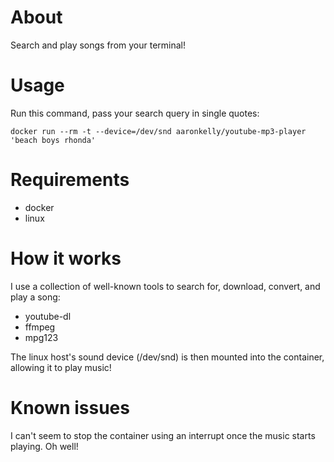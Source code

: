 # About

Search and play songs from your terminal!

# Usage

Run this command, pass your search query in single quotes:

```
docker run --rm -t --device=/dev/snd aaronkelly/youtube-mp3-player 'beach boys rhonda'
```

# Requirements

- docker
- linux

# How it works

I use a collection of well-known tools to search for, download, convert, and play a song:

- youtube-dl
- ffmpeg
- mpg123

The linux host's sound device (/dev/snd) is then mounted into the container, allowing it to play music!

# Known issues

I can't seem to stop the container using an interrupt once the music starts playing. Oh well!


